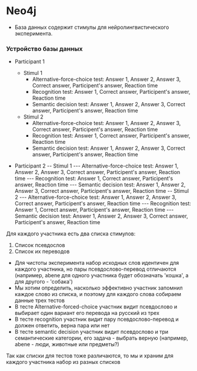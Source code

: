 # Neo4j

- База данных содержит стимулы для нейролингвистического эксперимента.

### Устройство базы данных

- Participant 1
  - Stimul 1 
    - Alternative-force-choice test: Answer 1, Answer 2, Answer 3, Correct answer, Participent's answer, Reaction time
    - Recognition test: Answer 1, Correct answer, Participent's answer, Reaction time
    - Semantic decision test: Answer 1, Answer 2, Answer 3, Correct answer, Participent's answer, Reaction time
  - Stimul 2 
    - Alternative-force-choice test: Answer 1, Answer 2, Answer 3, Correct answer, Participent's answer, Reaction time
    - Recognition test: Answer 1, Correct answer, Participent's answer, Reaction time
    - Semantic decision test: Answer 1, Answer 2, Answer 3, Correct answer, Participent's answer, Reaction time
       
- Participant 2
   -- Stimul 1 
       --- Alternative-force-choice test: Answer 1, Answer 2, Answer 3, Correct answer, Participent's answer, Reaction time
       --- Recognition test: Answer 1, Correct answer, Participent's answer, Reaction time
       --- Semantic decision test: Answer 1, Answer 2, Answer 3, Correct answer, Participent's answer, Reaction time
   -- Stimul 2 
       --- Alternative-force-choice test: Answer 1, Answer 2, Answer 3, Correct answer, Participent's answer, Reaction time
       --- Recognition test: Answer 1, Correct answer, Participent's answer, Reaction time
       --- Semantic decision test: Answer 1, Answer 2, Answer 3, Correct answer, Participent's answer, Reaction time
       
       
 Для каждого участника есть два списка стимулов:
 
 1) Список псевдослов
 2) Список их переводов
 
 - Для чистоты эксперимента набор исходных слов идентичен для каждого участника, но пары псевдослово-перевод отличаются (например, abene для одного участника будет обозначать 'кошка', а для другого - 'собака')
 - Мы хотим определить, насколько эффективно участник запомнил каждое слово из списка, и поэтому для каждого слова собираем данные трех тестов
 - В тесте Alternative-forced-choice участник видит псевдослово и выбирает один вариант его перевода на русский из трех
 - В тесте recognition участник видит пару псевдослово-перевод и должен ответить, верна пара или нет
 - В тесте semantic decision участник видит псевдослово и три семантические категории, его задача - выбрать верную (например, abene - люди, животные или предметы?)
 
 
 Так как списки для тестов тоже различаются, то мы и храним для каждого участника набор из разных списков
 
 
 
      
       
